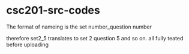 # csc201-src-codes
The format of nameing is the set number_question number

therefore set2_5 translates to set 2 question 5 and so on.
all fully teated before uploading
